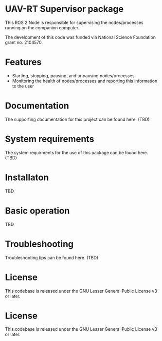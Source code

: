 # UAV-RT Supervisor package

This ROS 2 Node is responsible for supervising the nodes/processes running on the companion computer. 

The development of this code was funded via National Science Foundation grant no. 2104570.

# Features

- Starting, stopping, pausing, and unpausing nodes/processes
- Monitoring the health of nodes/processes and reporting this information to the user

# Documentation

The supporting documentation for this project can be found here. (TBD)

# System requirements

The system requirments for the use of this package can be found here. (TBD)

# Installaton

TBD

# Basic operation

TBD

# Troubleshooting

Troubleshooting tips can be found here. (TBD)

# License

This codebase is released under the GNU Lesser General Public License v3 or later.

# License

This codebase is released under the GNU Lesser General Public License v3 or later.

